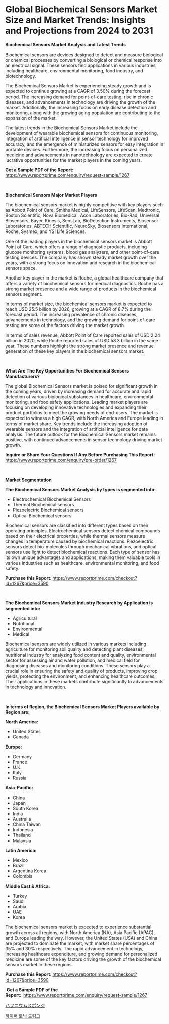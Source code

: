 <p><h1>Global Biochemical Sensors Market Size and Market Trends: Insights and Projections from 2024 to 2031</h1></p><p><strong>Biochemical Sensors Market Analysis and Latest Trends</strong></p>
<p><p>Biochemical sensors are devices designed to detect and measure biological or chemical processes by converting a biological or chemical response into an electrical signal. These sensors find applications in various industries including healthcare, environmental monitoring, food industry, and biotechnology.</p><p>The Biochemical Sensors Market is experiencing steady growth and is expected to continue growing at a CAGR of 3.50% during the forecast period. The increasing demand for point-of-care testing, rise in chronic diseases, and advancements in technology are driving the growth of the market. Additionally, the increasing focus on early disease detection and monitoring, along with the growing aging population are contributing to the expansion of the market.</p><p>The latest trends in the Biochemical Sensors Market include the development of wearable biochemical sensors for continuous monitoring, integration of artificial intelligence in sensor technology for improved accuracy, and the emergence of miniaturized sensors for easy integration in portable devices. Furthermore, the increasing focus on personalized medicine and advancements in nanotechnology are expected to create lucrative opportunities for the market players in the coming years.</p></p>
<p><strong>Get a Sample PDF of the Report:&nbsp;</strong> <a href="https://www.reportprime.com/enquiry/request-sample/1267">https://www.reportprime.com/enquiry/request-sample/1267</a></p>
<p>&nbsp;</p>
<p><strong>Biochemical Sensors Major Market Players</strong></p>
<p><p>The biochemical sensors market is highly competitive with key players such as Abbott Point of Care, Smiths Medical, LifeSensors, LifeScan, Medtronic, Boston Scientific, Nova Biomedical, Acon Laboratories, Bio-Rad, Universal Biosensors, Bayer, Kinesis, SensLab, BioDetection Instruments, Biosensor Laboratories, ABTECH Scientific, NeuroSky, Biosensors International, Roche, Sysmex, and YSI Life Sciences.</p><p>One of the leading players in the biochemical sensors market is Abbott Point of Care, which offers a range of diagnostic products, including glucose monitoring systems, blood gas analyzers, and other point-of-care testing devices. The company has shown steady market growth over the years, with a strong focus on innovation and research in the biochemical sensors space.</p><p>Another key player in the market is Roche, a global healthcare company that offers a variety of biochemical sensors for medical diagnostics. Roche has a strong market presence and a wide range of products in the biochemical sensors segment.</p><p>In terms of market size, the biochemical sensors market is expected to reach USD 25.5 billion by 2026, growing at a CAGR of 8.7% during the forecast period. The increasing prevalence of chronic diseases, advancements in technology, and the growing demand for point-of-care testing are some of the factors driving the market growth.</p><p>In terms of sales revenue, Abbott Point of Care reported sales of USD 2.24 billion in 2020, while Roche reported sales of USD 58.3 billion in the same year. These numbers highlight the strong market presence and revenue generation of these key players in the biochemical sensors market.</p></p>
<p>&nbsp;</p>
<p><strong>What Are The Key Opportunities For Biochemical Sensors Manufacturers?</strong></p>
<p><p>The global Biochemical Sensors market is poised for significant growth in the coming years, driven by increasing demand for accurate and rapid detection of various biological substances in healthcare, environmental monitoring, and food safety applications. Leading market players are focusing on developing innovative technologies and expanding their product portfolios to meet the growing needs of end-users. The market is expected to witness a high CAGR, with North America and Europe leading in terms of market share. Key trends include the increasing adoption of wearable sensors and the integration of artificial intelligence for data analysis. The future outlook for the Biochemical Sensors market remains positive, with continued advancements in sensor technology driving market growth.</p></p>
<p><strong>Inquire or Share Your Questions If Any Before Purchasing This Report:</strong> <a href="https://www.reportprime.com/enquiry/pre-order/1267">https://www.reportprime.com/enquiry/pre-order/1267</a></p>
<p>&nbsp;</p>
<p><strong>Market Segmentation</strong></p>
<p><strong>The Biochemical Sensors Market Analysis by types is segmented into:</strong></p>
<p><ul><li>Electrochemical Biochemical Sensors</li><li>Thermal Biochemical sensors</li><li>Piezoelectric Biochemical sensors</li><li>Optical Biochemical sensors</li></ul></p>
<p><p>Biochemical sensors are classified into different types based on their operating principles. Electrochemical sensors detect chemical compounds based on their electrical properties, while thermal sensors measure changes in temperature caused by biochemical reactions. Piezoelectric sensors detect bio-molecules through mechanical vibrations, and optical sensors use light to detect biochemical reactions. Each type of sensor has its own unique advantages and applications, making them valuable tools in various industries such as healthcare, environmental monitoring, and food safety.</p></p>
<p><strong>Purchase this Report:&nbsp;</strong><a href="https://www.reportprime.com/checkout?id=1267&price=3590">https://www.reportprime.com/checkout?id=1267&price=3590</a></p>
<p>&nbsp;</p>
<p><strong>The Biochemical Sensors Market Industry Research by Application is segmented into:</strong></p>
<p><ul><li>Agricultural</li><li>Nutritional</li><li>Environmental</li><li>Medical</li></ul></p>
<p><p>Biochemical sensors are widely utilized in various markets including agriculture for monitoring soil quality and detecting plant diseases, nutritional industry for analyzing food content and quality, environmental sector for assessing air and water pollution, and medical field for diagnosing diseases and monitoring conditions. These sensors play a crucial role in ensuring the safety and quality of products, improving crop yields, protecting the environment, and enhancing healthcare outcomes. Their applications in these markets contribute significantly to advancements in technology and innovation.</p></p>
<p>&nbsp;</p>
<p><strong>In terms of Region, the Biochemical Sensors Market Players available by Region are:</strong></p>
<p>
    <p> <strong> North America: </strong>
        <ul>
            <li>United States</li>
            <li>Canada</li>
        </ul>
        </p> 
    <p> <strong> Europe: </strong>
        <ul>
            <li>Germany</li>
            <li>France</li>
            <li>U.K.</li>
            <li>Italy</li>
            <li>Russia</li>
        </ul>
        </p> 
    <p> <strong> Asia-Pacific: </strong>
        <ul>
            <li>China</li>
            <li>Japan</li>
            <li>South Korea</li>
            <li>India</li>
            <li>Australia</li>
            <li>China Taiwan</li>
            <li>Indonesia</li>
            <li>Thailand</li>
            <li>Malaysia</li>
        </ul>
        </p> 
    <p> <strong> Latin America: </strong>
        <ul>
            <li>Mexico</li>
            <li>Brazil</li>
            <li>Argentina Korea</li>
            <li>Colombia</li>
        </ul>
        </p> 
    <p> <strong> Middle East & Africa: </strong>
        <ul>
            <li>Turkey</li>
            <li>Saudi</li>
            <li>Arabia</li>
            <li>UAE</li>
            <li>Korea</li>
        </ul>
    </p>
    </p>
<p><p>The biochemical sensors market is expected to experience substantial growth across all regions, with North America (NA), Asia Pacific (APAC), and Europe leading the way. However, the United States (USA) and China are projected to dominate the market, with market share percentages of 35% and 30% respectively. The rapid advancement in technology, increasing healthcare expenditure, and growing demand for personalized medicine are some of the key factors driving the growth of the biochemical sensors market in these regions.</p></p>
<p><strong>Purchase this Report: </strong><a href="https://www.reportprime.com/checkout?id=1267&price=3590">https://www.reportprime.com/checkout?id=1267&price=3590</a></p>
<p>&nbsp;<strong>Get a Sample PDF of the Report:&nbsp;&nbsp;</strong><a href="https://www.reportprime.com/enquiry/request-sample/1267">https://www.reportprime.com/enquiry/request-sample/1267</a></p>
<p><strong></strong></p>
<p><p><a href="https://github.com/lababdou/Market-Research-Report-List-3/blob/main/97933309209.md">ハフニウムスポンジ</a></p><p><a href="https://medium.com/@wheelgg5674537/%EA%B3%A0%EC%82%B4%EB%A6%BC-%EC%9D%8C%EB%A3%8C-%EC%8B%9C%EC%9E%A5-%EB%B6%84%EC%84%9D-%EA%B7%B8%EA%B2%83%EC%9D%98-cagr-%EC%8B%9C%EC%9E%A5-%EC%84%B8%EB%B6%84%ED%99%94-%EB%B0%8F-%EA%B8%80%EB%A1%9C%EB%B2%8C-%EC%82%B0%EC%97%85-%EA%B0%9C%EC%9A%94-6dc1b7352380">하이퍼 토닉 드링크</a></p></p>